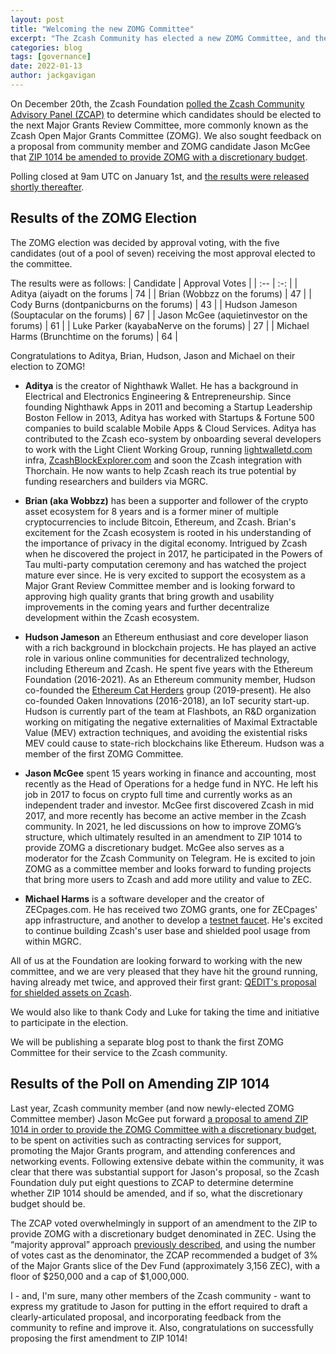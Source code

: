 ```yaml
---
layout: post
title: "Welcoming the new ZOMG Committee"
excerpt: "The Zcash Community has elected a new ZOMG Committee, and they’ve already approved their first grant!"
categories: blog
tags: [governance]
date: 2022-01-13
author: jackgavigan
---
```



On December 20th, the Zcash Foundation [polled the Zcash Community Advisory Panel (ZCAP)](https://www.zfnd.org/blog/zomg-elections/) to determine which candidates should be elected to the next Major Grants Review Committee, more commonly known as the Zcash Open Major Grants Committee (ZOMG). We also sought feedback on a proposal from community member and ZOMG candidate Jason McGee that [ZIP 1014 be amended to provide ZOMG with a discretionary budget](https://forum.zcashcommunity.com/t/zip-1014-1-proposed-amendment-to-the-mg-slice-major-grants-section/40578). 

Polling closed at 9am UTC on January 1st, and [the results were released shortly thereafter](https://vote.heliosvoting.org/helios/elections/2d0787fc-61de-11ec-8619-8ee85a8a1b8a/view). 

## Results of the ZOMG Election 

The ZOMG election was decided by approval voting, with the five candidates (out of a pool of seven) receiving the most approval elected to the committee. 

The results were as follows: 
|  Candidate  |  Approval Votes  |
|  :--  |  :-:  |
|  Aditya (aiyadt on the forums  |  74  |
|  Brian (Wobbzz on the forums)  |  47  |
|  Cody Burns (dontpanicburns on the forums)  |  43  |
|  Hudson Jameson (Souptacular on the forums)  |  67  |
|  Jason McGee (aquietinvestor on the forums)  |  61  |
|  Luke Parker (kayabaNerve on the forums)  |  27  |
|  Michael Harms (Brunchtime on the forums)  |  64  |

Congratulations to Aditya, Brian, Hudson, Jason and Michael on their election to ZOMG! 
 
- **Aditya** is the creator of Nighthawk Wallet. He has a background in Electrical and Electronics Engineering & Entrepreneurship. Since founding Nighthawk Apps in 2011 and becoming a Startup Leadership Boston Fellow in 2013, Aditya has worked with Startups & Fortune 500 companies to build scalable Mobile Apps & Cloud Services. Aditya has contributed to the Zcash eco-system by onboarding several developers to work with the Light Client Working Group, running [lightwalletd.com](http://lightwalletd.com/) infra, [ZcashBlockExplorer.com](http://zcashblockexplorer.com/) and soon the Zcash integration with Thorchain. He now wants to help Zcash reach its true potential by funding researchers and builders via MGRC.
 
- **Brian (aka Wobbzz)** has been a supporter and follower of the crypto asset ecosystem for 8 years and is a former miner of multiple cryptocurrencies to include Bitcoin, Ethereum, and Zcash. Brian's excitement for the Zcash ecosystem is rooted in his understanding of the importance of privacy in the digital economy. Intrigued by Zcash when he discovered the project in 2017, he participated in the Powers of Tau multi-party computation ceremony and has watched the project mature ever since. He is very excited to support the ecosystem as a Major Grant Review Committee member and is looking forward to approving high quality grants that bring growth and usability improvements in the coming years and further decentralize development within the Zcash ecosystem.

- **Hudson Jameson** an Ethereum enthusiast and core developer liason with a rich background in blockchain projects. He has played an active role in various online communities for decentralized technology, including Ethereum and Zcash. He spent five years with the Ethereum Foundation (2016-2021). As an Ethereum community member, Hudson co-founded the [Ethereum Cat Herders](https://github.com/ethereum-cat-herders/PM#readme) group (2019-present). He also co-founded Oaken Innovations (2016-2018), an IoT security start-up. Hudson is currently part of the team at Flashbots, an R&D organization working on mitigating the negative externalities of Maximal Extractable Value (MEV) extraction techniques, and avoiding the existential risks MEV could cause to state-rich blockchains like Ethereum. Hudson was a member of the first ZOMG Committee. 

- **Jason McGee** spent 15 years working in finance and accounting, most recently as the Head of Operations for a hedge fund in NYC.  He left his job in 2017 to focus on crypto full time and currently works as an independent trader and investor.  McGee first discovered Zcash in mid 2017, and more recently has become an active member in the Zcash community. In 2021, he led discussions on how to improve ZOMG’s structure, which ultimately resulted in an amendment to ZIP 1014 to provide ZOMG a discretionary budget.  McGee also serves as a moderator for the Zcash Community on Telegram.  He is excited to join ZOMG as a committee member and looks forward to funding projects that bring more users to Zcash and add more utility and value to ZEC.   

- **Michael Harms** is a software developer and the creator of ZECpages.com. He has received two ZOMG grants, one for ZECpages' app infrastructure, and another to develop a [testnet faucet](faucet.zecpages.com). He's excited to continue building Zcash's user base and shielded pool usage from within MGRC.

All of us at the Foundation are looking forward to working with the new committee, and we are very pleased that they have hit the ground running, having already met twice, and approved their first grant: [QEDIT's proposal for shielded assets on Zcash](https://www.zfnd.org/blog/improving-support-for-zomg/). 

We would also like to thank Cody and Luke for taking the time and initiative to participate in the election. 

We will be publishing a separate blog post to thank the first ZOMG Committee for their service to the Zcash community. 

## Results of the Poll on Amending ZIP 1014

Last year, Zcash community member (and now newly-elected ZOMG Committee member) Jason McGee put forward [a proposal to amend ZIP 1014 in order to provide the ZOMG Committee with a discretionary budget](https://forum.zcashcommunity.com/t/zip-1014-1-proposed-amendment-to-the-mg-slice-major-grants-section/40578), to be spent on activities such as contracting services for support, promoting the Major Grants program, and attending conferences and networking events. Following extensive debate within the community, it was clear that there was substantial support for Jason's proposal, so the Zcash Foundation duly put eight questions to ZCAP to determine determine whether ZIP 1014 should be amended, and if so, what the discretionary budget should be.  

The ZCAP voted overwhelmingly in support of an amendment to the ZIP to provide ZOMG with a discretionary budget denominated in ZEC. Using the “majority approval” approach [previously described](https://www.zfnd.org/blog/zomg-elections/#a-proposal-to-amend-zip-1014-to-provide-the-zomg-committee-with-a-discretionary-budget), and using the number of votes cast as the denominator, the ZCAP recommended a budget of 3% of the Major Grants slice of the Dev Fund (approximately 3,156 ZEC), with a floor of $250,000 and a cap of $1,000,000.

I - and, I'm sure, many other members of the Zcash community - want to express my gratitude to Jason for putting in the effort required to draft a clearly-articulated proposal, and incorporating feedback from the community to refine and improve it. Also, congratulations on successfully proposing the first amendment to ZIP 1014! 
